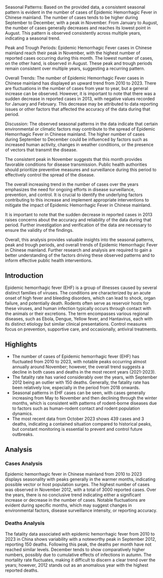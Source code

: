 Seasonal Patterns:
Based on the provided data, a consistent seasonal pattern is evident in the number of cases of Epidemic Hemorrhagic Fever in Chinese mainland. The number of cases tends to be higher during September to December, with a peak in November. From January to August, the number of cases generally decreases and reaches its lowest point in August. This pattern is observed consistently across multiple years, indicating a seasonal trend.

Peak and Trough Periods:
Epidemic Hemorrhagic Fever cases in Chinese mainland reach their peak in November, with the highest number of reported cases occurring during this month. The lowest number of cases, on the other hand, is observed in August. These peak and trough periods remain consistent over multiple years, suggesting a recurring pattern.

Overall Trends:
The number of Epidemic Hemorrhagic Fever cases in Chinese mainland has displayed an upward trend from 2010 to 2023. There are fluctuations in the number of cases from year to year, but a general increase can be observed. However, it is important to note that there was a sudden decrease in reported cases in 2013, with negative values recorded for January and February. This decrease may be attributed to data reporting issues or other factors that affected the accuracy of the data during that period.

Discussion:
The observed seasonal patterns in the data indicate that certain environmental or climatic factors may contribute to the spread of Epidemic Hemorrhagic Fever in Chinese mainland. The higher number of cases during September to December could be influenced by factors such as increased human activity, changes in weather conditions, or the presence of vectors that transmit the disease.

The consistent peak in November suggests that this month provides favorable conditions for disease transmission. Public health authorities should prioritize preventive measures and surveillance during this period to effectively control the spread of the disease.

The overall increasing trend in the number of cases over the years emphasizes the need for ongoing efforts in disease surveillance, prevention, and control. It is crucial to identify the underlying factors contributing to this increase and implement appropriate interventions to mitigate the impact of Epidemic Hemorrhagic Fever in Chinese mainland.

It is important to note that the sudden decrease in reported cases in 2013 raises concerns about the accuracy and reliability of the data during that period. Further investigation and verification of the data are necessary to ensure the validity of the findings.

Overall, this analysis provides valuable insights into the seasonal patterns, peak and trough periods, and overall trends of Epidemic Hemorrhagic Fever in Chinese mainland. Further research and analysis are required to gain a better understanding of the factors driving these observed patterns and to inform effective public health interventions.

## Introduction

Epidemic hemorrhagic fever (EHF) is a group of illnesses caused by several distinct families of viruses. The conditions are characterized by an acute onset of high fever and bleeding disorders, which can lead to shock, organ failure, and potentially death. Rodents often serve as reservoir hosts for these viruses, and human infection typically occurs through contact with the animals or their excretions. The term encompasses various regional diseases, such as Ebola, Dengue, Yellow fever, and Hantavirus, each with its distinct etiology but similar clinical presentations. Control measures focus on prevention, supportive care, and occasionally, antiviral treatments.

## Highlights

- The number of cases of Epidemic hemorrhagic fever (EHF) has fluctuated from 2010 to 2023, with notable peaks occurring almost annually around November; however, the overall trend suggests a decline in both cases and deaths in the most recent years (2021-2023). <br/>
- The fatality rate has varied considerably over the years, with September 2012 being an outlier with 150 deaths. Generally, the fatality rate has been relatively low, especially in the period from 2018 onwards. <br/>
- Seasonal patterns in EHF cases can be seen, with cases generally increasing from May to November and then declining through the winter months, which is consistent with patterns of rodent-borne diseases due to factors such as human-rodent contact and rodent population dynamics. <br/>
- The most recent data from October 2023 shows 439 cases and 3 deaths, indicating a contained situation compared to historical peaks, but constant monitoring is essential to prevent and control future outbreaks. <br/>

## Analysis

### Cases Analysis

Epidemic hemorrhagic fever in Chinese mainland from 2010 to 2023 displays seasonality with peaks generally in the warmer months, indicating possible vector or host population surges. The highest number of cases was observed in November 2012, with a total of 3000 reported cases. Over the years, there is no conclusive trend indicating either a significant increase or decrease in the number of cases. Notable fluctuations are evident during specific months, which may suggest changes in environmental factors, disease surveillance intensity, or reporting accuracy.

### Deaths Analysis

The fatality data associated with epidemic hemorrhagic fever from 2010 to 2023 in China shows variability with a noteworthy peak in September 2012, reporting 150 deaths. Following this peak, the deaths per month have not reached similar levels. December tends to show comparatively higher numbers, possibly due to cumulative effects of infections in autumn. The mortality rate fluctuates, making it difficult to discern a clear trend over the years; however, 2012 stands out as an anomalous year with the highest reported deaths.

